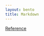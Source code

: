 ```yaml
---
layout: bento
title: Markdown
---
```



[Reference](http://haml.info/docs/yardoc/file.HAML_REFERENCE.html)
